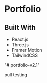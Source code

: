 # Portfolio

## Built With

- React.js
- Three.js
- Framer Motion
- TailwindCSS

"# portfolio-v2.1"

pull testing
